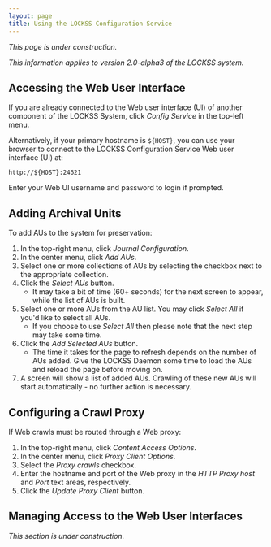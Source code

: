 ```yaml
---
layout: page
title: Using the LOCKSS Configuration Service
---
```


*This page is under construction.*

*This information applies to version 2.0-alpha3 of the LOCKSS system.*

## Accessing the Web User Interface

If you are already connected to the Web user interface (UI) of another component of the LOCKSS System, click *Config Service* in the top-left menu.

Alternatively, if your primary hostname is `${HOST}`, you can use your browser to connect to the LOCKSS Configuration Service Web user interface (UI) at:

    http://${HOST}:24621

Enter your Web UI username and password to login if prompted.

## Adding Archival Units

To add AUs to the system for preservation:

1.  In the top-right menu, click *Journal Configuration*.
1.  In the center menu, click *Add AUs*.
1.  Select one or more collections of AUs by selecting the checkbox next to the appropriate collection.
1.  Click the *Select AUs* button.
    * It may take a bit of time (60+ seconds) for the next screen to appear, while the list of AUs is built.
1.  Select one or more AUs from the AU list. You may click *Select All* if you'd like to select all AUs.
    * If you choose to use *Select All* then please note that the next step may take some time.
1.  Click the *Add Selected AUs* button.
    * The time it takes for the page to refresh depends on the number of AUs added. Give the LOCKSS Daemon some time to load the AUs and reload the page before moving on.
1. A screen will show a list of added AUs. Crawling of these new AUs will start automatically - no further action is necessary.

## Configuring a Crawl Proxy

If Web crawls must be routed through a Web proxy:

1.  In the top-right menu, click *Content Access Options*.
1.  In the center menu, click *Proxy Client Options*.
1.  Select the *Proxy crawls* checkbox.
1.  Enter the hostname and port of the Web proxy in the *HTTP Proxy host* and *Port* text areas, respectively.
1.  Click the *Update Proxy Client* button.

## Managing Access to the Web User Interfaces

*This section is under construction.*


